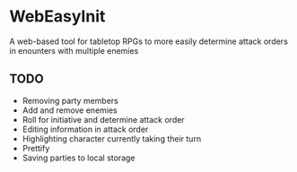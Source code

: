# WebEasyInit
A web-based tool for tabletop RPGs to more easily determine attack orders in enounters with multiple enemies

## TODO
- Removing party members  
- Add and remove enemies  
- Roll for initiative and determine attack order  
- Editing information in attack order  
- Highlighting character currently taking their turn  
- Prettify  
- Saving parties to local storage  
